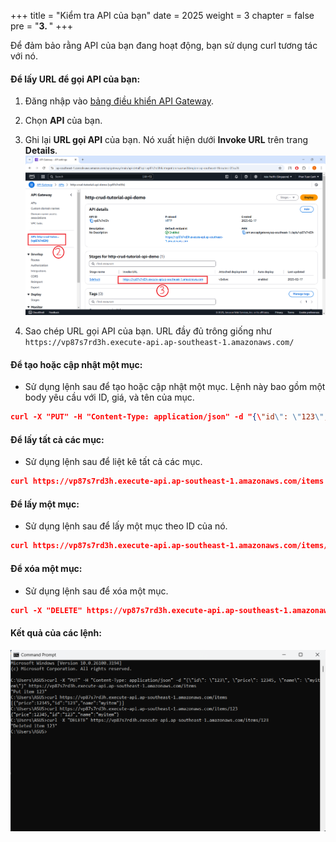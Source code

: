 +++
title = "Kiểm tra API của bạn"
date = 2025
weight = 3
chapter = false
pre = "<b>3. </b>"
+++

Để đảm bảo rằng API của bạn đang hoạt động, bạn sử dụng curl tương tác với nó.

#### Để lấy URL để gọi API của bạn:

1. Đăng nhập vào [bảng điều khiển API Gateway](https://ap-southeast-1.console.aws.amazon.com/apigateway/main/apis?api=unselected&region=ap-southeast-1).

2. Chọn **API** của bạn.

3. Ghi lại **URL gọi API** của bạn. Nó xuất hiện dưới **Invoke URL** trên trang **Details**.
![Test API](/images/crud-api-solutions/TestAPI.png?width=70pc)
4. Sao chép URL gọi API của bạn. URL đầy đủ trông giống như ```https://vp87s7rd3h.execute-api.ap-southeast-1.amazonaws.com/```

#### Để tạo hoặc cập nhật một mục:
+ Sử dụng lệnh sau để tạo hoặc cập nhật một mục. Lệnh này bao gồm một body yêu cầu với ID, giá, và tên của mục.

```json
curl -X "PUT" -H "Content-Type: application/json" -d "{\"id\": \"123\", \"price\": 12345, \"name\": \"myitem\"}" https://vp87s7rd3h.execute-api.ap-southeast-1.amazonaws.com/items
```

#### Để lấy tất cả các mục:
+ Sử dụng lệnh sau để liệt kê tất cả các mục.

```json
curl https://vp87s7rd3h.execute-api.ap-southeast-1.amazonaws.com/items
```

#### Để lấy một mục:
+ Sử dụng lệnh sau để lấy một mục theo ID của nó.

```json
curl https://vp87s7rd3h.execute-api.ap-southeast-1.amazonaws.com/items/123
```

#### Để xóa một mục:
+ Sử dụng lệnh sau để xóa một mục.

```json
curl -X "DELETE" https://vp87s7rd3h.execute-api.ap-southeast-1.amazonaws.com/items/123
```
#### Kết quả của các lệnh:
![Test API 2](/images/crud-api-solutions/TestAPI_2.png?width=70pc)